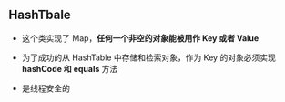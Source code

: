 ## HashTbale

- 这个类实现了 Map，**任何一个非空的对象能被用作 Key 或者 Value**

- 为了成功的从 HashTable 中存储和检索对象，作为 Key 的对象必须实现 **hashCode 和 equals** 方法 

- 是线程安全的